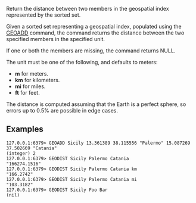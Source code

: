 Return the distance between two members in the geospatial index represented by the sorted set.

Given a sorted set representing a geospatial index, populated using the [GEOADD](geoadd.md) command, the command returns the distance between the two specified members in the specified unit.

If one or both the members are missing, the command returns NULL.

The unit must be one of the following, and defaults to meters:

* **m** for meters.
* **km** for kilometers.
* **mi** for miles.
* **ft** for feet.

The distance is computed assuming that the Earth is a perfect sphere, so errors up to 0.5% are possible in edge cases.

## Examples

```
127.0.0.1:6379> GEOADD Sicily 13.361389 38.115556 "Palermo" 15.087269 37.502669 "Catania"
(integer) 2
127.0.0.1:6379> GEODIST Sicily Palermo Catania
"166274.1516"
127.0.0.1:6379> GEODIST Sicily Palermo Catania km
"166.2742"
127.0.0.1:6379> GEODIST Sicily Palermo Catania mi
"103.3182"
127.0.0.1:6379> GEODIST Sicily Foo Bar
(nil)
```
